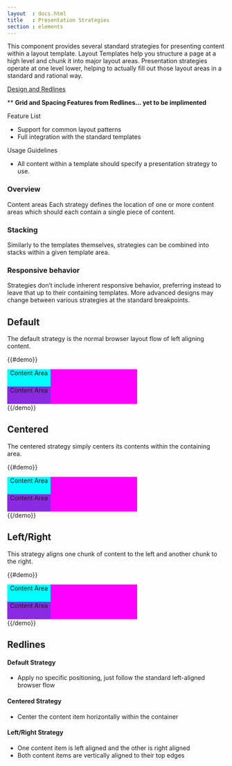 ```yaml
---
layout  : docs.html
title   : Presentation Strategies
section : elements
---
```



This component provides several standard strategies for presenting content within a layout template.
Layout Templates help you structure a page at a high level and chunk it into major layout areas. Presentation strategies operate at one level lower, helping to actually fill out those layout areas in a standard and rational way.

[Design and Redlines](https://pearson-higher-ed.github.io/design/c/presentation-strategies/)

** **Grid and Spacing Features from Redlines... yet to be implimented**

Feature List
- Support for common layout patterns
- Full integration with the standard templates

Usage Guidelines
- All content within a template should specify a presentation strategy to use.


### Overview
Content areas
Each strategy defines the location of one or more content areas which should each contain a single piece of content.

### Stacking
Similarly to the templates themselves, strategies can be combined into stacks within a given template area.

### Responsive behavior
Strategies don’t include inherent responsive behavior, preferring instead to leave that up to their containing templates. More advanced designs may change between various strategies at the standard breakpoints.


## Default
The default strategy is the normal browser layout flow of left aligning content.

{{#demo}}
<div class='pe-template__single' style='background:magenta;width:300px;'>
  <div class='pe-strategy__default'>
    <div style='background:cyan;text-align:center;height:40px;width:100px;'>Content Area</div>
    <div style='background:blueViolet;text-align:center;height:40px;width:100px;'>Content Area</div>
  </div>
</div>
{{/demo}}




## Centered
The centered strategy simply centers its contents within the containing area.

{{#demo}}
  <div class='pe-template__single' style='background:magenta;width:300px;'>
    <div class='pe-strategy__centered'>
      <div style='background:cyan;text-align:center;height:40px;width:100px;'>Content Area</div>
      <div style='background:blueViolet;text-align:center;height:40px;width:100px;'>Content Area</div>
    </div>
  </div>
{{/demo}}


## Left/Right
This strategy aligns one chunk of content to the left and another chunk to the right.

{{#demo}}
  <div class='pe-template__single' style='background:magenta;width:300px;'>
    <div class='pe-strategy__left_right'>
      <div style='background:cyan;text-align:center;height:40px;width:100px;'>Content Area</div>
      <div style='background:blueViolet;text-align:center;height:40px;width:100px;'>Content Area</div>
    </div>
  </div>
{{/demo}}



## Redlines
#### Default Strategy
- Apply no specific positioning, just follow the standard left-aligned browser flow


#### Centered Strategy
- Center the content item horizontally within the container


#### Left/Right Strategy
- One content item is left aligned and the other is right aligned
- Both content items are vertically aligned to their top edges
